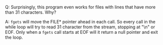 Q: Surprisingly, this program even works for files with lines that have more than 31 characters. Why?

A:
`fgets` will move the FILE* pointer ahead in each call. 
So every call in the while loop will try to read 31 character from the stream, stopping at "\n" or EOF.
Only when a `fgets` call starts at EOF will it return a null pointer and exit the loop.
